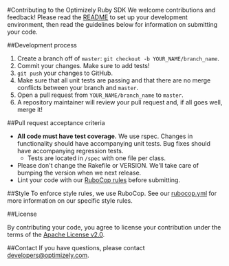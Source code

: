 #Contributing to the Optimizely Ruby SDK
We welcome contributions and feedback! Please read the [README](README.md) to set up your development environment, then read the guidelines below for information on submitting your code.

##Development process

1. Create a branch off of `master`: `git checkout -b YOUR_NAME/branch_name`.
2. Commit your changes. Make sure to add tests!
3. `git push` your changes to GitHub.
4. Make sure that all unit tests are passing and that there are no merge conflicts between your branch and `master`.
5. Open a pull request from `YOUR_NAME/branch_name` to `master`.
6. A repository maintainer will review your pull request and, if all goes well, merge it!

##Pull request acceptance criteria

* **All code must have test coverage.** We use rspec. Changes in functionality should have accompanying unit tests. Bug fixes should have accompanying regression tests.
  * Tests are located in `/spec` with one file per class.
* Please don't change the Rakefile or VERSION. We'll take care of bumping the version when we next release.
* Lint your code with our [RuboCop rules](.rubocop.yml) before submitting.

##Style
To enforce style rules, we use RuboCop. See our [rubocop.yml](.rubocop.yml) for more information on our specific style rules.

##License

By contributing your code, you agree to license your contribution under the terms of the [Apache License v2.0](http://www.apache.org/licenses/LICENSE-2.0).

##Contact
If you have questions, please contact developers@optimizely.com.
